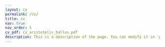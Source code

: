 ```yaml
---
layout: cv
permalink: /cv/
title: cv
nav: true
nav_order: 5
cv_pdf: cv_aristotelis_ballas.pdf
description: This is a description of the page. You can modify it in 'pages/_cv.md'. You can also change or remove the top pdf download button.
---
```

